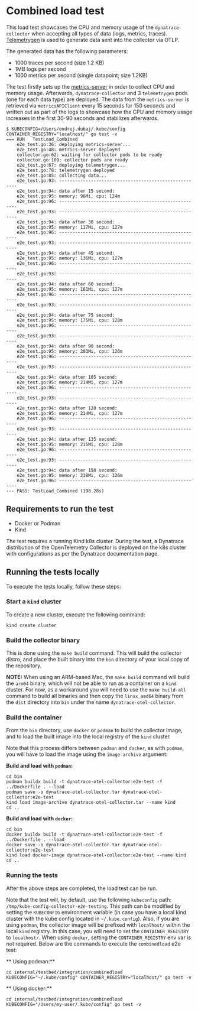 # Combined load test

This load test showcases the CPU and memory usage of the `dynatrace-collector` when accepting all
types of data (logs, metrics, traces).
[Telemetrygen](https://github.com/open-telemetry/opentelemetry-collector-contrib/tree/main/cmd/telemetrygen#telemetry-generator-for-opentelemetry)
is used to generate data sent into the collector via OTLP.

The generated data has the following parameters:

- 1000 traces per second (size 1.2 KB)
- 1MB logs per second
- 1000 metrics per second (single datapoint; size 1.2KB)

The test firstly sets up the [metrics-server](https://kubernetes-sigs.github.io/metrics-server/)
in order to collect CPU and memory usage.
Afterwards, `dynatrace-collector` and 3 `telemetrygen` pods (one for each data type)
are deployed.
The data from the `metrics-server` is retrieved via `metricsAPIClient` every 15 seconds for 150 seconds
and written out as part of the logs to showcase how the CPU and memory usage increases in the first 30-90 seconds
and stabilizes afterwards.

```shell
$ KUBECONFIG=/Users/ondrej.dubaj/.kube/config CONTAINER_REGISTRY="localhost/" go test -v
=== RUN   TestLoad_Combined
    e2e_test.go:36: deploying metrics-server...
    e2e_test.go:48: metrics-server deployed
    collector.go:62: waiting for collector pods to be ready
    collector.go:100: collector pods are ready
    e2e_test.go:67: deploying telemetrygen...
    e2e_test.go:78: telemetrygen deployed
    e2e_test.go:85: collecting data...
    e2e_test.go:93: ------------------------------------------------------
    e2e_test.go:94: data after 15 second:
    e2e_test.go:95: memory: 96Mi, cpu: 124m
    e2e_test.go:96: ------------------------------------------------------
    e2e_test.go:93: ------------------------------------------------------
    e2e_test.go:94: data after 30 second:
    e2e_test.go:95: memory: 117Mi, cpu: 127m
    e2e_test.go:96: ------------------------------------------------------
    e2e_test.go:93: ------------------------------------------------------
    e2e_test.go:94: data after 45 second:
    e2e_test.go:95: memory: 136Mi, cpu: 127m
    e2e_test.go:96: ------------------------------------------------------
    e2e_test.go:93: ------------------------------------------------------
    e2e_test.go:94: data after 60 second:
    e2e_test.go:95: memory: 161Mi, cpu: 127m
    e2e_test.go:96: ------------------------------------------------------
    e2e_test.go:93: ------------------------------------------------------
    e2e_test.go:94: data after 75 second:
    e2e_test.go:95: memory: 175Mi, cpu: 128m
    e2e_test.go:96: ------------------------------------------------------
    e2e_test.go:93: ------------------------------------------------------
    e2e_test.go:94: data after 90 second:
    e2e_test.go:95: memory: 203Mi, cpu: 126m
    e2e_test.go:96: ------------------------------------------------------
    e2e_test.go:93: ------------------------------------------------------
    e2e_test.go:94: data after 105 second:
    e2e_test.go:95: memory: 214Mi, cpu: 127m
    e2e_test.go:96: ------------------------------------------------------
    e2e_test.go:93: ------------------------------------------------------
    e2e_test.go:94: data after 120 second:
    e2e_test.go:95: memory: 214Mi, cpu: 127m
    e2e_test.go:96: ------------------------------------------------------
    e2e_test.go:93: ------------------------------------------------------
    e2e_test.go:94: data after 135 second:
    e2e_test.go:95: memory: 215Mi, cpu: 128m
    e2e_test.go:96: ------------------------------------------------------
    e2e_test.go:93: ------------------------------------------------------
    e2e_test.go:94: data after 150 second:
    e2e_test.go:95: memory: 218Mi, cpu: 126m
    e2e_test.go:96: ------------------------------------------------------
--- PASS: TestLoad_Combined (198.28s)
```

## Requirements to run the test

- Docker or Podman
- Kind

The test requires a running Kind k8s cluster. During the test,
a Dynatrace distribution of the OpenTelemetry Collector is deployed
on the k8s cluster with configurations as per the Dynatrace documentation page.

## Running the tests locally

To execute the tests locally, follow these steps:

### Start a `kind` cluster

To create a new cluster, execute the following command:

```shell
kind create cluster
```
### Build the collector binary

This is done using the `make build` command.
This will build the collector distro, and place the built binary 
into the `bin` directory of your local copy of the repository.

**NOTE:** When using an ARM-based Mac, the `make build` command will build the `arm64` binary, which
will not be able to run as a container on a `kind` cluster.
For now, as a workaround you will need to use the `make build-all` command to build all binaries and then copy the
`linux_amd64` binary from the `dist` directory into `bin` under the name `dynatrace-otel-collector`.

### Build the container

From the `bin` directory, use `docker` or `podman` to build the collector image, and to load the built
image into the local registry of the `kind` cluster.

Note that this process differs between `podman` and `docker`, as with `podman`, you will have to
load the image using the `image-archive` argument:

**Build and load with `podman`:**
```shell
cd bin
podman buildx build -t dynatrace-otel-collector:e2e-test -f ../Dockerfile . --load
podman save -o dynatrace-otel-collector.tar dynatrace-otel-collector:e2e-test
kind load image-archive dynatrace-otel-collector.tar --name kind
cd ..
```

**Build and load with `docker`:**
```shell
cd bin
docker buildx build -t dynatrace-otel-collector:e2e-test -f ../Dockerfile . --load
docker save -o dynatrace-otel-collector.tar dynatrace-otel-collector:e2e-test
kind load docker-image dynatrace-otel-collector:e2e-test --name kind
cd ..
```

### Running the tests

After the above steps are completed, the load test can be run.

Note that the test will, by default, use the following `kubeconfig` path: `/tmp/kube-config-collector-e2e-testing`.
This path can be modified by setting the `KUBECONFIG` environment variable (in case you have a local kind cluster with the
kube config located in `~/.kube.config`).
Also, if you are using `podman`, the collector image will be prefixed with `localhost/` within the local
`kind` registry. In this case, you will need to set the `CONTAINER_REGISTRY` to `localhost/`.
When using `docker`, setting the `CONTAINER_REGISTRY` env var is not required.
Below are the commands to execute the `combinedload` e2e test:

** Using podman:**
```shell
cd internal/testbed/integration/combinedload
KUBECONFIG="~/.kube/config" CONTAINER_REGISTRY="localhost/" go test -v
```

** Using docker:**
```shell
cd internal/testbed/integration/combinedload
KUBECONFIG="/Users/my-user/.kube/config" go test -v
```
